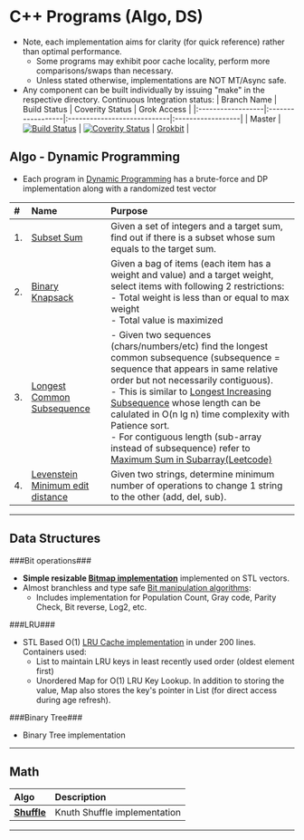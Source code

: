 C++ Programs (Algo, DS)
===================
- Note, each implementation aims for clarity (for quick reference) rather than optimal performance.
  - Some programs may exhibit poor cache locality, perform more comparisons/swaps than necessary.
  - Unless stated otherwise, implementations are NOT MT/Async safe.
- Any component can be built individually by issuing "make" in the respective directory. Continuous Integration status:
| Branch Name       | Build Status      | Coverity Status             | Grok Access       |
|:------------------|:------------------|:----------------------------|:------------------|
| Master            | [![Build Status](https://travis-ci.org/prashrock/CPP.svg?branch=master)](https://travis-ci.org/prashrock/CPP) | [![Coverity Status](https://scan.coverity.com/projects/2883/badge.svg?flat=1)](https://scan.coverity.com/projects/prashrock-cpp) | [Grokbit](https://grokbit.com/prashrock/CPP/) |

Algo - Dynamic Programming
--------------------------------------------
- Each program in [Dynamic Programming](./dyn_prog) has a brute-force and DP implementation along with a randomized test vector

|#  | Name       | Purpose                                      |
|:--|:-----------|:---------------------------------------------|
|1. |  [Subset Sum](./dyn_prog/dyn_subset_sum.cc)  | Given a set of integers and a target sum, find out if there is a subset whose sum equals to the target sum.                                                          | 
|2. |  [Binary Knapsack](./dyn_prog/dyn_knapsack_01.cc) | Given a bag of items (each item has a weight and value) and a target weight, select items with following 2 restrictions: <br> - Total weight is less than or equal to max weight <br> - Total value is maximized  |
|3. |  [Longest Common Subsequence](./dyn_prog/dyn_longest_common_subsequence.cc)  | - Given two sequences (chars/numbers/etc) find the longest common subsequence (subsequence = sequence that appears in same relative order but not necessarily contiguous). <br> - This is similar to [Longest Increasing Subsequence](./leetcode/algo_dp_longest_increasing_subsequence.cc) whose length can be calulated in O(n lg n) time complexity with Patience sort.  <br> - For contiguous length (sub-array instead of subsequence) refer to [Maximum Sum in Subarray(Leetcode)](./leetcode/algo_dp_maximum_sum_product_subarray.cc)            |
|4. |  [Levenstein Minimum edit distance](./dyn_prog/dyn_str_min_edit_distance.cc) | Given two strings, determine minimum number of operations to change 1 string to the other (add, del, sub).                        |

----------------------------------------------------------------------------------------
Data Structures
--------------------------------------------
###Bit operations###
- **Simple resizable [Bitmap implementation](./bit_ops/bitmap.h)** implemented on STL vectors.
- Almost branchless and type safe [Bit manipulation algorithms](./bit_ops/bit_ops.h):
  - Includes implementation for Population Count, Gray code, Parity Check, Bit reverse, Log2, etc.
  
###LRU###
- STL Based O(1) [LRU Cache implementation](./lru/lru.h) in under 200 lines. Containers used:
  - List to maintain LRU keys in least recently used order (oldest element first)
  - Unordered Map for O(1) LRU Key Lookup. In addition to storing the value, Map also stores the key's pointer in List (for direct access during age refresh).

###Binary Tree###
- Binary Tree implementation

----------------------------------------------------------------------------------------
Math
--------------------------------------------
  | Algo                      | Description                                     |
  |:--------------------------|:------------------------------------------------|
  | **[Shuffle](./math/math_shuffle.h)** | Knuth Shuffle implementation         |

----------------------------------------------------------------------------------------
